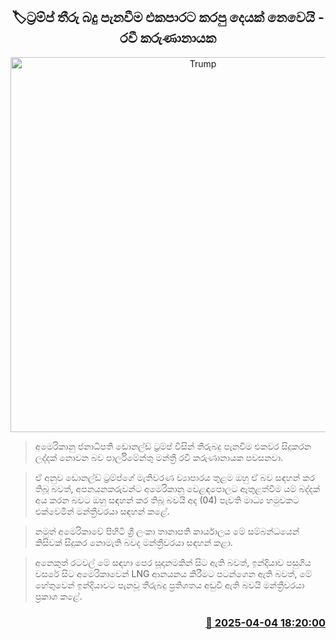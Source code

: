 <p align='center'><b><h2 align='center' title='Trump's imposition of tariffs was not a one-time act - Ravi Karunanayake'>🏷ට්‍රම්ප් තීරු බදු පැනවීම එකපාරට කරපු දෙයක් නෙවෙයි - රවී කරුණානායක</h2></b></p>
<p align='center'><img src='https://helakuru.sgp1.cdn.digitaloceanspaces.com/esana/images/lib/ravi-karunanayake-esana-new.jpg' width='600' alt='Trump's imposition of tariffs was not a one-time act - Ravi Karunanayake'></p>

> අමෙරිකානු ජනාධිපති ඩොනල්ඩ් ට්‍රම්ප් විසින් තීරුබදු පැනවීම එකවර සිදුකරන ලද්දක් නොවන බව පාර්ලිමේන්තු මන්ත්‍රී රවී කරුණානායක පවසනවා.

> ඒ අනුව ඩොනල්ඩ් ට්‍රම්ප්ගේ මැතිවරණ ව්‍යාපාරය තුළම ඔහු ඒ බව සඳහන් කර තිබූ බවත්, අපනයනකරුවන්ට අමෙරිකානු වෙළඳපොලට ඇතුළත්වීම යම් බද්දක් අය කරන බවට ඔහු සඳහන් කර තිබූ බවයි අද (04) පැවති මාධ්‍ය හමුවකට එක්වෙමින් මන්ත්‍රීවරයා සඳහන් කළේ.

> නමුත් අමෙරිකාවේ පිහිටි ශ්‍රී ලංකා තානාපති කාර්යාලය මේ සම්බන්ධයෙන් කිසිවක් සිදුකර නොමැති බවද මන්ත්‍රීවරයා සඳහන් කළා.

> අනෙකුත් රටවල් මේ සඳහා පෙර සූදානමකින් සිට ඇති බවත්, ඉන්දියාව පසුගිය වසරේ සිට අමෙරිකාවෙන් LNG ආනයනය කිරීමට පටන්ගෙන ඇති බවත්, මේ හේතුවෙන් ඉන්දියාවට පැනවූ තීරුබදු ප්‍රතිශතය අඩුවී ඇති බවයි මන්ත්‍රීවරයා ප්‍රකාශ කළේ.



<h3 align='right'><a href='https://www.helakuru.lk/esana/p/108949/'>📅 2025-04-04 18:20:00</a></h3>
